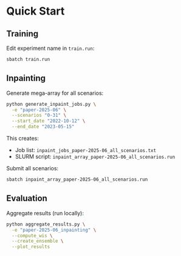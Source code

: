 # Quick Start

## Training

Edit experiment name in `train.run`:

```bash
sbatch train.run
```

## Inpainting

Generate mega-array for all scenarios:

```bash
python generate_inpaint_jobs.py \
  -e "paper-2025-06" \
  --scenarios "0-31" \
  --start_date "2022-10-12" \
  --end_date "2023-05-15"
```

This creates:
- Job list: `inpaint_jobs_paper-2025-06_all_scenarios.txt`
- SLURM script: `inpaint_array_paper-2025-06_all_scenarios.run`

Submit all scenarios:

```bash
sbatch inpaint_array_paper-2025-06_all_scenarios.run
```

## Evaluation

Aggregate results (run locally):

```bash
python aggregate_results.py \
  -e "paper-2025-06_inpainting" \
  --compute_wis \
  --create_ensemble \
  --plot_results
```
